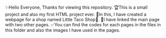 ✨Hello Everyone, Thanks for viewing this repository.
🏆This is a small project and also my first HTML project ever.
🌮In this, I have created a webpage for a shop named Little Taco Shop🌮.
🔗I have linked the main page with two other pages.
✅You can find the codes for each pages in the files in this folder and also the images I have used in the pages.
